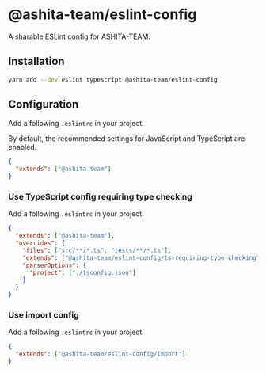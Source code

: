 # @ashita-team/eslint-config

A sharable ESLint config for ASHITA-TEAM.

## Installation

```sh
yarn add --dev eslint typescript @ashita-team/eslint-config
```

## Configuration

Add a following `.eslintrc` in your project.

By default, the recommended settings for JavaScript and TypeScript are enabled.

```json
{
  "extends": ["@ashita-team"]
}
```

### Use TypeScript config requiring type checking

Add a following `.eslintrc` in your project.

```json
{
  "extends": ["@ashita-team"],
  "overrides": {
    "files": ["src/**/*.ts", "tests/**/*.ts"],
    "extends": ["@ashita-team/eslint-config/ts-requiring-type-checking"],
    "parserOptions": {
      "project": ["./tsconfig.json"]
    }
  }
}
```

### Use import config

Add a following `.eslintrc` in your project.

```json
{
  "extends": ["@ashita-team/eslint-config/import"]
}
```
